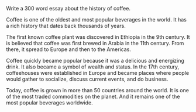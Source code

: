 Write a 300 word essay about the history of coffee.

Coffee is one of the oldest and most popular beverages in the world. It has a rich history that dates back thousands of years.

The first known coffee plant was discovered in Ethiopia in the 9th century. It is believed that coffee was first brewed in Arabia in the 11th century. From there, it spread to Europe and then to the Americas.

Coffee quickly became popular because it was a delicious and energizing drink. It also became a symbol of wealth and status. In the 17th century, coffeehouses were established in Europe and became places where people would gather to socialize, discuss current events, and do business.

Today, coffee is grown in more than 50 countries around the world. It is one of the most traded commodities on the planet. And it remains one of the most popular beverages worldwide.